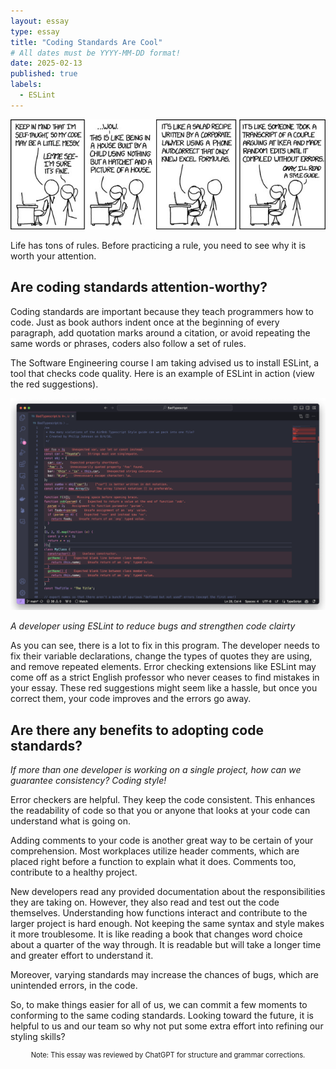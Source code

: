 ```yaml
---
layout: essay
type: essay
title: "Coding Standards Are Cool"
# All dates must be YYYY-MM-DD format!
date: 2025-02-13
published: true
labels:
  - ESLint
---
```


<img width="600px" text-align="center" class="img-thumbnail" src="../img/code_style.jpg">

Life has tons of rules. Before practicing a rule, you need to see why it is worth your attention. 

## Are coding standards attention-worthy?

Coding standards are important because they teach programmers how to code. Just as book authors indent once at the beginning of every paragraph, add quotation marks around a citation, or avoid repeating the same words or phrases, coders also follow a set of rules. 

The Software Engineering course I am taking advised us to install ESLint, a tool that checks code quality. Here is an example of ESLint in action (view the red suggestions). 

<img width="800px" text-align="center" class="img-thumbnail" src="../img/eslint.png">

*A developer using ESLint to reduce bugs and strengthen code clairty*

As you can see, there is a lot to fix in this program. The developer needs to fix their variable declarations, change the types of quotes they are using, and remove repeated elements. Error checking extensions like ESLint may come off as a strict English professor who never ceases to find mistakes in your essay. These red suggestions might seem like a hassle, but once you correct them, your code improves and the errors go away. 

## Are there any benefits to adopting code standards?

*If more than one developer is working on a single project, how can we guarantee consistency? Coding style!*

Error checkers are helpful. They keep the code consistent. This enhances the readability of code so that you or anyone that looks at your code can understand what is going on. 

Adding comments to your code is another great way to be certain of your comprehension. Most workplaces utilize header comments, which are placed right before a function to explain what it does. Comments too, contribute to a healthy project.

New developers read any provided documentation about the responsibilities they are taking on. However, they also read and test out the code themselves. Understanding how functions interact and contribute to the larger project is hard enough. Not keeping the same syntax and style makes it more troublesome. It is like reading a book that changes word choice about a quarter of the way through. It is readable but will take a longer time and greater effort to understand it. 

Moreover, varying standards may increase the chances of bugs, which are unintended errors, in the code. 

So, to make things easier for all of us, we can commit a few moments to conforming to the same coding standards. Looking toward the future, it is helpful to us and our team so why not put some extra effort into refining our styling skills? 

<p style="text-align: center; font-size: 0.8em;"> Note: This essay was reviewed by ChatGPT for structure and grammar corrections.</p>
